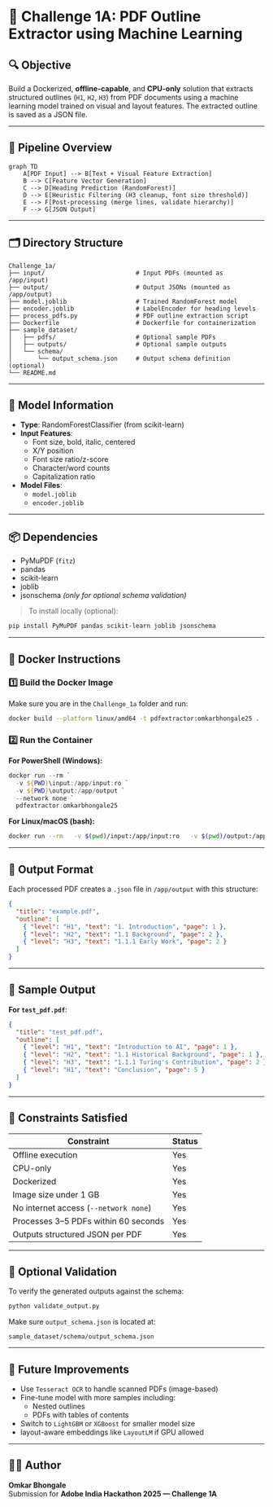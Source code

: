 # 📘 Challenge 1A: PDF Outline Extractor using Machine Learning

## 🔍 Objective

Build a Dockerized, **offline-capable**, and **CPU-only** solution that extracts structured outlines (`H1`, `H2`, `H3`) from PDF documents using a machine learning model trained on visual and layout features. The extracted outline is saved as a JSON file.

---

## 🧠 Pipeline Overview

```mermaid
graph TD
    A[PDF Input] --> B[Text + Visual Feature Extraction]
    B --> C[Feature Vector Generation]
    C --> D[Heading Prediction (RandomForest)]
    D --> E[Heuristic Filtering (H3 cleanup, font size threshold)]
    E --> F[Post-processing (merge lines, validate hierarchy)]
    F --> G[JSON Output]
```

---

## 🗂️ Directory Structure

```
Challenge_1a/
├── input/                         # Input PDFs (mounted as /app/input)
├── output/                        # Output JSONs (mounted as /app/output)
├── model.joblib                   # Trained RandomForest model
├── encoder.joblib                 # LabelEncoder for heading levels
├── process_pdfs.py                # PDF outline extraction script
├── Dockerfile                     # Dockerfile for containerization
├── sample_dataset/
│   ├── pdfs/                      # Optional sample PDFs
│   ├── outputs/                   # Optional sample outputs
│   └── schema/
│       └── output_schema.json     # Output schema definition (optional)
└── README.md
```

---

## 🤖 Model Information

- **Type**: RandomForestClassifier (from scikit-learn)
- **Input Features**:
  - Font size, bold, italic, centered
  - X/Y position
  - Font size ratio/z-score
  - Character/word counts
  - Capitalization ratio
- **Model Files**:
  - `model.joblib`
  - `encoder.joblib`

---

## 📦 Dependencies

- PyMuPDF (`fitz`)
- pandas
- scikit-learn
- joblib
- jsonschema *(only for optional schema validation)*

> To install locally (optional):
```bash
pip install PyMuPDF pandas scikit-learn joblib jsonschema
```

---

## 🐳 Docker Instructions

### 1️⃣ Build the Docker Image

Make sure you are in the `Challenge_1a` folder and run:

```bash
docker build --platform linux/amd64 -t pdfextractor:omkarbhongale25 .
```

### 2️⃣ Run the Container

**For PowerShell (Windows):**
```powershell
docker run --rm `
  -v ${PWD}\input:/app/input:ro `
  -v ${PWD}\output:/app/output `
  --network none `
  pdfextractor:omkarbhongale25
```

**For Linux/macOS (bash):**
```bash
docker run --rm   -v $(pwd)/input:/app/input:ro   -v $(pwd)/output:/app/output   --network none   pdfextractor:omkarbhongale25
```

---

## 🧾 Output Format

Each processed PDF creates a `.json` file in `/app/output` with this structure:

```json
{
  "title": "example.pdf",
  "outline": [
    { "level": "H1", "text": "1. Introduction", "page": 1 },
    { "level": "H2", "text": "1.1 Background", "page": 2 },
    { "level": "H3", "text": "1.1.1 Early Work", "page": 2 }
  ]
}
```

---

## 🧪 Sample Output

**For `test_pdf.pdf`**:
```json
{
  "title": "test_pdf.pdf",
  "outline": [
    { "level": "H1", "text": "Introduction to AI", "page": 1 },
    { "level": "H2", "text": "1.1 Historical Background", "page": 1 },
    { "level": "H3", "text": "1.1.1 Turing's Contribution", "page": 2 },
    { "level": "H1", "text": "Conclusion", "page": 5 }
  ]
}
```

---

## 🧩 Constraints Satisfied

| Constraint                            | Status   |
|--------------------------------------|----------|
| Offline execution                    |  Yes   |
| CPU-only                             |  Yes   |
| Dockerized                           |  Yes   |
| Image size under 1 GB                |  Yes   |
| No internet access (`--network none`)|  Yes   |
| Processes 3–5 PDFs within 60 seconds |  Yes   |
| Outputs structured JSON per PDF      |  Yes   |

---



## 🧪 Optional Validation

To verify the generated outputs against the schema:

```bash
python validate_output.py
```

Make sure `output_schema.json` is located at:
```
sample_dataset/schema/output_schema.json
```

---

## 🔮 Future Improvements

- Use `Tesseract OCR` to handle scanned PDFs (image-based)
- Fine-tune model with more samples including:
  - Nested outlines
  - PDFs with tables of contents
- Switch to `LightGBM` or `XGBoost` for smaller model size
-  layout-aware embeddings like `LayoutLM` if GPU allowed

---

## 👨‍💻 Author

**Omkar Bhongale**  
Submission for **Adobe India Hackathon 2025 — Challenge 1A**
